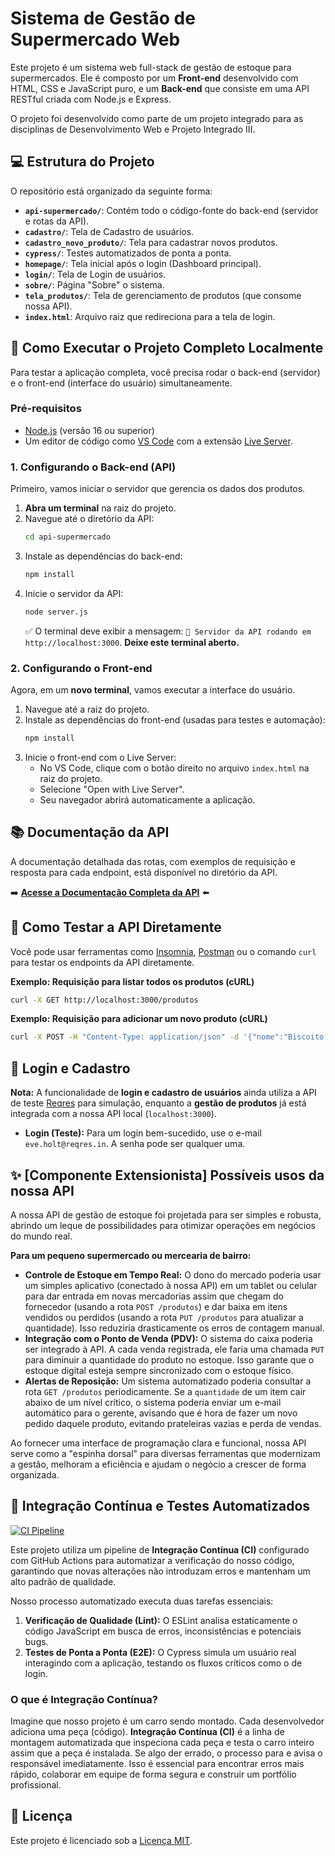 # Sistema de Gestão de Supermercado Web

Este projeto é um sistema web full-stack de gestão de estoque para supermercados. Ele é composto por um **Front-end** desenvolvido com HTML, CSS e JavaScript puro, e um **Back-end** que consiste em uma API RESTful criada com Node.js e Express.

O projeto foi desenvolvido como parte de um projeto integrado para as disciplinas de Desenvolvimento Web e Projeto Integrado III.

## 💻 Estrutura do Projeto

O repositório está organizado da seguinte forma:

-   **`api-supermercado/`**: Contém todo o código-fonte do back-end (servidor e rotas da API).
-   **`cadastro/`**: Tela de Cadastro de usuários.
-   **`cadastro_novo_produto/`**: Tela para cadastrar novos produtos.
-   **`cypress/`**: Testes automatizados de ponta a ponta.
-   **`homepage/`**: Tela inicial após o login (Dashboard principal).
-   **`login/`**: Tela de Login de usuários.
-   **`sobre/`**: Página "Sobre" o sistema.
-   **`tela_produtos/`**: Tela de gerenciamento de produtos (que consome nossa API).
-   **`index.html`**: Arquivo raiz que redireciona para a tela de login.

## 🚀 Como Executar o Projeto Completo Localmente

Para testar a aplicação completa, você precisa rodar o back-end (servidor) e o front-end (interface do usuário) simultaneamente.

### Pré-requisitos

-   [Node.js](https://nodejs.org/) (versão 16 ou superior)
-   Um editor de código como [VS Code](https://code.visualstudio.com/) com a extensão [Live Server](https://marketplace.visualstudio.com/items?itemName=ritwickdey.LiveServer).

### 1. Configurando o Back-end (API)

Primeiro, vamos iniciar o servidor que gerencia os dados dos produtos.

1.  **Abra um terminal** na raiz do projeto.
2.  Navegue até o diretório da API:
    ```bash
    cd api-supermercado
    ```
3.  Instale as dependências do back-end:
    ```bash
    npm install
    ```
4.  Inicie o servidor da API:
    ```bash
    node server.js
    ```
    ✅ O terminal deve exibir a mensagem: `🚀 Servidor da API rodando em http://localhost:3000`. **Deixe este terminal aberto.**

### 2. Configurando o Front-end

Agora, em um **novo terminal**, vamos executar a interface do usuário.

1.  Navegue até a raiz do projeto.
2.  Instale as dependências do front-end (usadas para testes e automação):
    ```bash
    npm install
    ```
3.  Inicie o front-end com o Live Server:
    *   No VS Code, clique com o botão direito no arquivo `index.html` na raiz do projeto.
    *   Selecione "Open with Live Server".
    *   Seu navegador abrirá automaticamente a aplicação.

## 📚 Documentação da API

A documentação detalhada das rotas, com exemplos de requisição e resposta para cada endpoint, está disponível no diretório da API.

➡️ **[Acesse a Documentação Completa da API](./api-supermercado/DOCUMENTACAO_API.md)** ⬅️

## 🧪 Como Testar a API Diretamente

Você pode usar ferramentas como [Insomnia](https://insomnia.rest/), [Postman](https://www.postman.com/) ou o comando `curl` para testar os endpoints da API diretamente.

**Exemplo: Requisição para listar todos os produtos (cURL)**

```bash
curl -X GET http://localhost:3000/produtos
```

**Exemplo: Requisição para adicionar um novo produto (cURL)**

```bash
curl -X POST -H "Content-Type: application/json" -d '{"nome":"Biscoito Recheado","preco":3.50,"quantidade":300,"categoria":"Mercearia"}' http://localhost:3000/produtos
```

## 🔑 Login e Cadastro

**Nota:** A funcionalidade de **login e cadastro de usuários** ainda utiliza a API de teste [Reqres](https://reqres.in/) para simulação, enquanto a **gestão de produtos** já está integrada com a nossa API local (`localhost:3000`).

-   **Login (Teste):** Para um login bem-sucedido, use o e-mail `eve.holt@reqres.in`. A senha pode ser qualquer uma.

## ✨ [Componente Extensionista] Possíveis usos da nossa API

A nossa API de gestão de estoque foi projetada para ser simples e robusta, abrindo um leque de possibilidades para otimizar operações em negócios do mundo real.

**Para um pequeno supermercado ou mercearia de bairro:**

-   **Controle de Estoque em Tempo Real:** O dono do mercado poderia usar um simples aplicativo (conectado à nossa API) em um tablet ou celular para dar entrada em novas mercadorias assim que chegam do fornecedor (usando a rota `POST /produtos`) e dar baixa em itens vendidos ou perdidos (usando a rota `PUT /produtos` para atualizar a quantidade). Isso reduziria drasticamente os erros de contagem manual.
-   **Integração com o Ponto de Venda (PDV):** O sistema do caixa poderia ser integrado à API. A cada venda registrada, ele faria uma chamada `PUT` para diminuir a quantidade do produto no estoque. Isso garante que o estoque digital esteja sempre sincronizado com o estoque físico.
-   **Alertas de Reposição:** Um sistema automatizado poderia consultar a rota `GET /produtos` periodicamente. Se a `quantidade` de um item cair abaixo de um nível crítico, o sistema poderia enviar um e-mail automático para o gerente, avisando que é hora de fazer um novo pedido daquele produto, evitando prateleiras vazias e perda de vendas.

Ao fornecer uma interface de programação clara e funcional, nossa API serve como a "espinha dorsal" para diversas ferramentas que modernizam a gestão, melhoram a eficiência e ajudam o negócio a crescer de forma organizada.

## 🤖 Integração Contínua e Testes Automatizados

[![CI Pipeline](https://github.com/CaririTeam/PI3-Front-End_Web_Sistema_de_Estoque/actions/workflows/main.yml/badge.svg)](https://github.com/CaririTeam/PI3-Front-End_Web_Sistema_de_Estoque/actions/workflows/main.yml)

Este projeto utiliza um pipeline de **Integração Contínua (CI)** configurado com GitHub Actions para automatizar a verificação do nosso código, garantindo que novas alterações não introduzam erros e mantenham um alto padrão de qualidade.

Nosso processo automatizado executa duas tarefas essenciais:
1.  **Verificação de Qualidade (Lint):** O ESLint analisa estaticamente o código JavaScript em busca de erros, inconsistências e potenciais bugs.
2.  **Testes de Ponta a Ponta (E2E):** O Cypress simula um usuário real interagindo com a aplicação, testando os fluxos críticos como o de login.

### O que é Integração Contínua?

Imagine que nosso projeto é um carro sendo montado. Cada desenvolvedor adiciona uma peça (código). **Integração Contínua (CI)** é a linha de montagem automatizada que inspeciona cada peça e testa o carro inteiro assim que a peça é instalada. Se algo der errado, o processo para e avisa o responsável imediatamente. Isso é essencial para encontrar erros mais rápido, colaborar em equipe de forma segura e construir um portfólio profissional.

## 📄 Licença

Este projeto é licenciado sob a [Licença MIT](LICENSE).

```